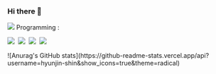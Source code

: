 ### Hi there 👋

<!--
**hyunjin-shin/hyunjin-shin** is a ✨ _special_ ✨ repository because its `README.md` (this file) appears on your GitHub profile.

Here are some ideas to get you started:

- 🔭 I’m currently working on ...
- 🌱 I’m currently learning ...
- 👯 I’m looking to collaborate on ...
- 🤔 I’m looking for help with ...
- 💬 Ask me about ...
- 📫 How to reach me: ...
- 😄 Pronouns: ...
- ⚡ Fun fact: ...
-->
<img src="https://img.shields.io/badge/doutori31@gmail.com-EA4335?style=plastic&logo=Gmail&logoColor=white">
Programming : 
<p>
<img src="https://img.shields.io/badge/C++-00599C?style=plastic&logo=cplusplus&logoColor=white"></a>&nbsp
<img src="https://img.shields.io/badge/JavaScript-F7DF1E?style=plastic&logo=javascript&logoColor=white"></a>&nbsp
<img src="https://img.shields.io/badge/Node.js-339933?style=plastic&logo=nodedotjs&logoColor=white"></a>&nbsp
<img src="https://img.shields.io/badge/React-61DAFB?style=plastic&logo=react&logoColor=white"></a>&nbsp
</p>
![Anurag's GitHub stats](https://github-readme-stats.vercel.app/api?username=hyunjin-shin&show_icons=true&theme=radical)

